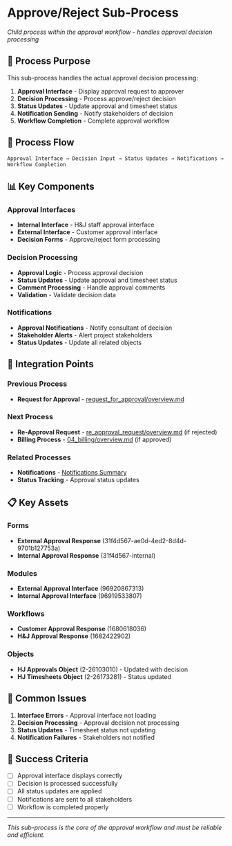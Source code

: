 # Approve/Reject Sub-Process

*Child process within the approval workflow - handles approval decision processing*

## 🎯 **Process Purpose**

This sub-process handles the actual approval decision processing:
1. **Approval Interface** - Display approval request to approver
2. **Decision Processing** - Process approve/reject decision
3. **Status Updates** - Update approval and timesheet status
4. **Notification Sending** - Notify stakeholders of decision
5. **Workflow Completion** - Complete approval workflow

## 🔄 **Process Flow**

```
Approval Interface → Decision Input → Status Updates → Notifications → Workflow Completion
```

## 📊 **Key Components**

### **Approval Interfaces**
- **Internal Interface** - H&J staff approval interface
- **External Interface** - Customer approval interface
- **Decision Forms** - Approve/reject form processing

### **Decision Processing**
- **Approval Logic** - Process approval decision
- **Status Updates** - Update approval and timesheet status
- **Comment Processing** - Handle approval comments
- **Validation** - Validate decision data

### **Notifications**
- **Approval Notifications** - Notify consultant of decision
- **Stakeholder Alerts** - Alert project stakeholders
- **Status Updates** - Update all related objects

## 🔗 **Integration Points**

### **Previous Process**
- **Request for Approval** - [request_for_approval/overview.md](../request_for_approval/overview.md)

### **Next Process**
- **Re-Approval Request** - [re_approval_request/overview.md](../re_approval_request/overview.md) (if rejected)
- **Billing Process** - [04_billing/overview.md](../../04_billing/overview.md) (if approved)

### **Related Processes**
- **Notifications** - [Notifications Summary](../../../../shared/notifications/TODO.md)
- **Status Tracking** - Approval status updates

## 📋 **Key Assets**

### **Forms**
- **External Approval Response** (31f4d567-ae0d-4ed2-8d4d-9701b127753a)
- **Internal Approval Response** (31f4d567-internal)

### **Modules**
- **External Approval Interface** (96920867313)
- **Internal Approval Interface** (96919533807)

### **Workflows**
- **Customer Approval Response** (1680618036)
- **H&J Approval Response** (1682422902)

### **Objects**
- **HJ Approvals Object** (2-26103010) - Updated with decision
- **HJ Timesheets Object** (2-26173281) - Status updated

## 🚨 **Common Issues**

1. **Interface Errors** - Approval interface not loading
2. **Decision Processing** - Approval decision not processing
3. **Status Updates** - Timesheet status not updating
4. **Notification Failures** - Stakeholders not notified

## 🎯 **Success Criteria**

- [ ] Approval interface displays correctly
- [ ] Decision is processed successfully
- [ ] All status updates are applied
- [ ] Notifications are sent to all stakeholders
- [ ] Workflow is completed properly

---

*This sub-process is the core of the approval workflow and must be reliable and efficient.*
